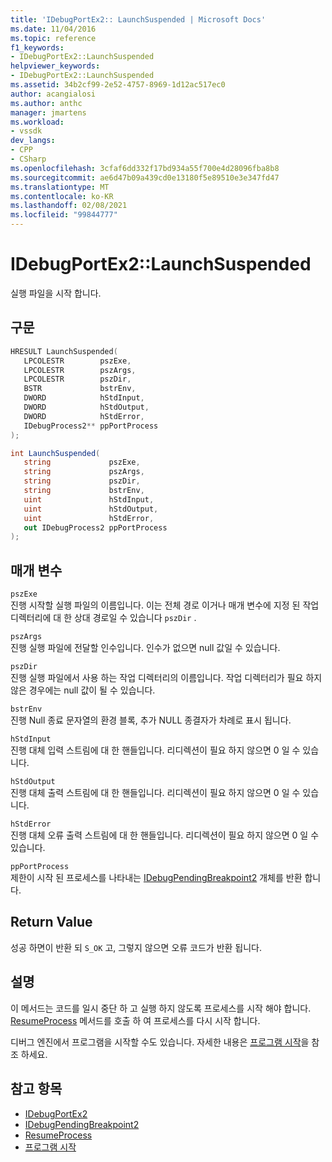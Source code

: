 ```yaml
---
title: 'IDebugPortEx2:: LaunchSuspended | Microsoft Docs'
ms.date: 11/04/2016
ms.topic: reference
f1_keywords:
- IDebugPortEx2::LaunchSuspended
helpviewer_keywords:
- IDebugPortEx2::LaunchSuspended
ms.assetid: 34b2cf99-2e52-4757-8969-1d12ac517ec0
author: acangialosi
ms.author: anthc
manager: jmartens
ms.workload:
- vssdk
dev_langs:
- CPP
- CSharp
ms.openlocfilehash: 3cfaf6dd332f17bd934a55f700e4d28096fba8b8
ms.sourcegitcommit: ae6d47b09a439cd0e13180f5e89510e3e347fd47
ms.translationtype: MT
ms.contentlocale: ko-KR
ms.lasthandoff: 02/08/2021
ms.locfileid: "99844777"
---
```

# <a name="idebugportex2launchsuspended"></a>IDebugPortEx2::LaunchSuspended
실행 파일을 시작 합니다.

## <a name="syntax"></a>구문

```cpp
HRESULT LaunchSuspended( 
   LPCOLESTR        pszExe,
   LPCOLESTR        pszArgs,
   LPCOLESTR        pszDir,
   BSTR             bstrEnv,
   DWORD            hStdInput,
   DWORD            hStdOutput,
   DWORD            hStdError,
   IDebugProcess2** ppPortProcess
);
```

```csharp
int LaunchSuspended( 
   string             pszExe,
   string             pszArgs,
   string             pszDir,
   string             bstrEnv,
   uint               hStdInput,
   uint               hStdOutput,
   uint               hStdError,
   out IDebugProcess2 ppPortProcess
);
```

## <a name="parameters"></a>매개 변수
`pszExe`\
진행 시작할 실행 파일의 이름입니다. 이는 전체 경로 이거나 매개 변수에 지정 된 작업 디렉터리에 대 한 상대 경로일 수 있습니다 `pszDir` .

`pszArgs`\
진행 실행 파일에 전달할 인수입니다. 인수가 없으면 null 값일 수 있습니다.

`pszDir`\
진행 실행 파일에서 사용 하는 작업 디렉터리의 이름입니다. 작업 디렉터리가 필요 하지 않은 경우에는 null 값이 될 수 있습니다.

`bstrEnv`\
진행 Null 종료 문자열의 환경 블록, 추가 NULL 종결자가 차례로 표시 됩니다.

`hStdInput`\
진행 대체 입력 스트림에 대 한 핸들입니다. 리디렉션이 필요 하지 않으면 0 일 수 있습니다.

`hStdOutput`\
진행 대체 출력 스트림에 대 한 핸들입니다. 리디렉션이 필요 하지 않으면 0 일 수 있습니다.

`hStdError`\
진행 대체 오류 출력 스트림에 대 한 핸들입니다. 리디렉션이 필요 하지 않으면 0 일 수 있습니다.

`ppPortProcess`\
제한이 시작 된 프로세스를 나타내는 [IDebugPendingBreakpoint2](../../../extensibility/debugger/reference/idebugpendingbreakpoint2.md) 개체를 반환 합니다.

## <a name="return-value"></a>Return Value
 성공 하면이 반환 되 `S_OK` 고, 그렇지 않으면 오류 코드가 반환 됩니다.

## <a name="remarks"></a>설명
 이 메서드는 코드를 일시 중단 하 고 실행 하지 않도록 프로세스를 시작 해야 합니다. [ResumeProcess](../../../extensibility/debugger/reference/idebugportex2-resumeprocess.md) 메서드를 호출 하 여 프로세스를 다시 시작 합니다.

 디버그 엔진에서 프로그램을 시작할 수도 있습니다. 자세한 내용은 [프로그램 시작](../../../extensibility/debugger/launching-a-program.md)을 참조 하세요.

## <a name="see-also"></a>참고 항목
- [IDebugPortEx2](../../../extensibility/debugger/reference/idebugportex2.md)
- [IDebugPendingBreakpoint2](../../../extensibility/debugger/reference/idebugpendingbreakpoint2.md)
- [ResumeProcess](../../../extensibility/debugger/reference/idebugportex2-resumeprocess.md)
- [프로그램 시작](../../../extensibility/debugger/launching-a-program.md)
